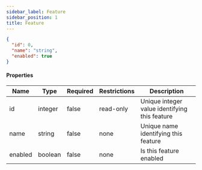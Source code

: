 ```yaml
---
sidebar_label: Feature
sidebar_position: 1
title: Feature
---
```


```json
{
  "id": 0,
  "name": "string",
  "enabled": true
}

```

#### Properties

|Name|Type|Required|Restrictions|Description|
|---|---|---|---|---|
|id|integer|false|read-only|Unique integer value identifying this feature|
|name|string|false|none|Unique name identifying this feature|
|enabled|boolean|false|none|Is this feature enabled|
